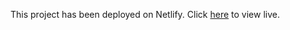 This project has been deployed on Netlify. Click [here](https://zephyrsolutions.netlify.app/) to view live.
